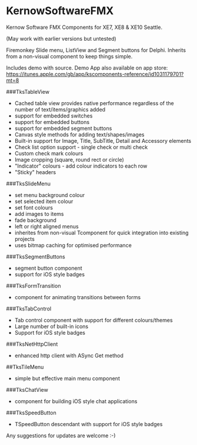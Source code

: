 # KernowSoftwareFMX
Kernow Software FMX Components for XE7, XE8 & XE10 Seattle. 

(May work with earlier versions but untested)

Firemonkey Slide menu, ListView and Segment buttons for Delphi.  Inherits from a non-visual component to keep things simple.

Includes demo with source.  Demo App also available on app store: 
https://itunes.apple.com/gb/app/kscomponents-reference/id1031179701?mt=8

###TksTableView

- Cached table view provides native performance regardless of the number of text/items/graphics added
- support for embedded switches
- support for embedded buttons
- support for embedded segment buttons
- Canvas style methods for adding text/shapes/images
- Built-in support for Image, Title, SubTitle, Detail and Accessory elements
- Check list option support - single check or multi check
- Custom check mark colours
- Image cropping (square, round rect or circle)
- "Indicator" colours - add colour indicators to each row
- "Sticky" headers


###TksSlideMenu

- set menu background colour
- set selected item colour
- set font colours
- add images to items
- fade background
- left or right aligned menus
- inherites from non-visual Tcomponent for quick integration into existing projects
- uses bitmap caching for optimised performance

###TksSegmentButtons

- segment button component
- support for iOS style badges

###TksFormTransition

- component for animating transitions between forms

###TksTabControl

- Tab control component with support for different colours/themes
- Large number of built-in icons
- Support for iOS style badges

###TksNetHttpClient

- enhanced http client with ASync Get method

##TksTileMenu

- simple but effective main menu component

###TksChatView

- component for building iOS style chat applications

###TksSpeedButton

- TSpeedButton descendant with support for iOS style badges



Any suggestions for updates are welcome :-) 

